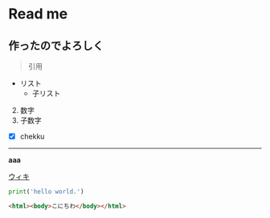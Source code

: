 # Read me

## 作ったのでよろしく

> 引用

* リスト
  * 子リスト

2. 数字
  1. 子数字

- [x] chekku

---

**aaa**

[ウィキ](https://ja.wikipedia.org/main/)

```python
print('hello world.')
```

```html
<html><body>こにちわ</body></html>
```


